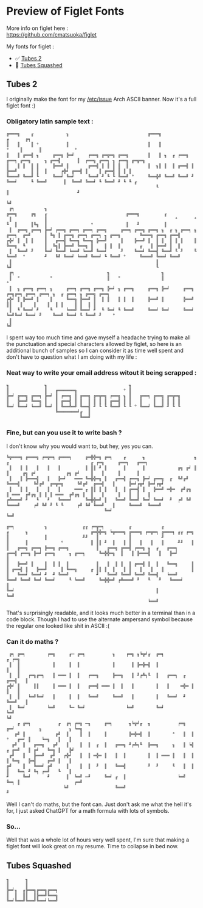 # Preview of Figlet Fonts

More info on figlet here :  
https://github.com/cmatsuoka/figlet

My fonts for figlet :
- ✅ [Tubes 2](#tubes-2)
- 🚧 [Tubes Squashed](#tubes-squashed)

## Tubes 2

I originally make the font for my [/etc/issue](https://github.com/Phantomwise/dotfiles/blob/main/arch/etc/issue) Arch ASCII banner. Now it's a full figlet font :)

### Obligatory latin sample text :
```
╔═══╗    ╓            ╖                             ╔═══╗                              ╓      ╔╕                          
║   ║    ║ °          ║                             ║   ║                         °    ║      ║            °              
║   ║ ╔══╣ ╖     ╔══╗ ╠═╛     ╒══╗ ╔═╦═╗ ╔══╗       ║   ║ ╖  ╓ ╒══╗ ╔══╕ ╔══╗     ╖ ╔══╣      ║  ╒══╗ ╔══╕ ╖ ╒══╗ ╔═╦═╗   
║   ║ ║  ║ ║     ╠══╝ ║       ╔══╣ ║ ║ ║ ║  ║       ║  ╖║ ║  ║ ╔══╣ ║    ╠══╝     ║ ║  ║     ╒╬╛ ╔══╣ ║    ║ ╔══╣ ║ ║ ║   
╚═══╝ ╚══╝ ╙     ╚══╛ ╚═╛     ╚══╝ ╜ ╙ ╙ ╚══╝ °     ╚══╬╝ ╚══╝ ╚══╝ ╜    ╚══╛     ╙ ╚══╝      ║  ╚══╝ ╚══╛ ╙ ╚══╝ ╜ ╙ ╙ ╓ 
                                                       ╙                                      ║                         ╜ 
                                                                                             ╘╝                           
 ╔╕           ╖                                                             ╔══╗     ╔╗   ╓                             ╔═══╗         ╓ 
 ║            ║                                               °      °      ╙  ║     ║╚╗  ║                °            ║   ╜         ║ 
 ║  ╔══╗ ╔══╕ ╠═╛ ╒══╗ ╔══╕ ╔══╕ ╔══╗     ╔══╕ ╔══╗ ╔══╗ ╖  ╓ ╖ ╔══╕ ╖ ╔══╕  ╔═╝     ║ ╚╗ ║ ╔══╗ ╔══╕ ╔══╕ ╖ ╔══╗       ╚═══╗ ╔══╗ ╔══╣ 
╒╬╛ ║  ║ ║    ║   ╔══╣ ╚══╗ ╚══╗ ╠══╝     ║    ╠══╝ ║  ║ ║  ║ ║ ║    ║ ╚══╗  ╙       ║  ╚╗║ ╠══╝ ╚══╗ ║    ║ ║  ║       ╓   ║ ╠══╝ ║  ║ 
 ║  ╚══╝ ╜    ╚═╛ ╚══╝ ╘══╝ ╘══╝ ╚══╛     ╜    ╚══╛ ╚══╣ ╚══╝ ╙ ╜    ╙ ╘══╝  °       ╜   ╚╝ ╚══╛ ╘══╝ ╚══╛ ╙ ╚══╝ °     ╚═══╝ ╚══╛ ╚══╝ 
 ║                                                     ║                                                                                
╘╝                                                     ╙                                                                                
 ╔╕                                  ╖                   ╖                                                     
 ║  °           °                    ║   °               ║                                       °             
 ║  ╖ ╔══╗ ╔══╕ ╖     ╔══╕ ╔══╗ ╔══╗ ╠═╛ ╖ ╔══╗     ╔══╗ ╠═╛     ╔══╗ ╒═╗╔═╕ ╔══╕ ╔══╕ ╖  ╓ ╔══╕ ╖ ╔══╗ ╔══╕   
╒╬╛ ║ ╠══╝ ║    ║     ╚══╗ ╠══╝ ║  ║ ║   ║ ║  ║     ╠══╝ ║       ╠══╝   ║║   ║    ║    ║  ║ ║    ║ ║  ║ ║      
 ║  ╙ ╚══╛ ╜    ╙     ╘══╝ ╚══╛ ╜  ╙ ╚═╛ ╙ ╚══╝     ╚══╛ ╚═╛     ╚══╛ ╘═╝╚═╛ ╚══╛ ╜    ╚══╝ ╚══╛ ╙ ╚══╝ ╜    ° 
 ║                                                                                                             
╘╝                                                                                                             
```

I spent way too much time and gave myself a headache trying to make all the punctuation and special characters allowed by figlet, so here is an additional bunch of samples so I can consider it as time well spent and don't have to question what I am doing with my life :

### Neat way to write your email address witout it being scrapped :
```
╖             ╖                              ╖                   
║             ║   ╔══════╗                 ° ║                   
╠═╛ ╔══╗ ╔══╕ ╠═╛ ║ ╒══╗ ║ ╔══╗ ╔═╦═╗ ╒══╗ ╖ ║   ╔══╕ ╔══╗ ╔═╦═╗ 
║   ╠══╝ ╚══╗ ║   ║ ╔══╣ ║ ║  ║ ║ ║ ║ ╔══╣ ║ ║   ║    ║  ║ ║ ║ ║ 
╚═╛ ╚══╛ ╘══╝ ╚═╛ ║ ╚══╩═╝ ╚══╣ ╜ ╙ ╙ ╚══╝ ╙ ╙ ° ╚══╛ ╚══╝ ╜ ╙ ╙ 
                  ╚═══════╛╓  ║                                  
                           ╚══╝                                  
```

### Fine, but can you use it to write bash ?
I don't know why you would want to, but hey, yes you can.
```
╘╦═══╗ ╔═══╗ ╒═╦═╕ ╔═══╕     ╔═╬╬═╗ ╔═╕    ╓      ╖                  ╖   ╓                              ╓ ╒═╗     ╔══╕   ╔══╕   
 ║   ║ ║   ║   ║   ║         ║ ║║ ╜ ║      ║      ║            ╔╗ ╔╛ ║   ║     ╔╗ ╔╛           ╔╗ ╔╛    ║   ║     ║      ║      
 ║   ║ ╠═══╣   ║   ╠═╛   ═══ ╚═╬╬═╗ ║   ╔══╣ ╒══╗ ╠═╛ ╔══╗  ╓  ╚╝╔╝  ╚═══╣     ╚╝╔╝  ╔═╦═╗     ╚╝╔╝  ╔══╣   ║     ╠═╛╒╦╛ ╠═╛╒╦╛ 
 ║   ║ ║   ║   ║   ║     ═══ ╓ ║║ ║ ║   ║  ║ ╔══╣ ║   ╠══╝ ═╬═  ╔╝╔╗     ║ ═══  ╔╝╔╗ ║ ║ ║ ═══  ╔╝╔╗ ║  ║   ║     ║   ║  ║   ║  
╒╩═══╝ ╜   ╙   ╜   ╚═══╛     ╚═╬╬═╝ ║   ╚══╝ ╚══╝ ╚═╛ ╚══╛  ╜  ╒╝ ╚╝ ╘═══╝     ╒╝ ╚╝ ╜ ╙ ╙     ╒╝ ╚╝ ╚══╝   ║     ╚═══╝  ╚═══╝  
                                    ╚═╛                                                                   ╘═╝                   
                                                                                                                                
╔═╕           ╖             ╓╓ ╒═╦═╕         ╓           ╓             ╓      ╖                       ╔═╬╬═╗ ╘╦═══╗ ╔═══╗ ╒═╦═╕ ╔═══╕ ╓╓ ╒═╗ 
║             ║             ╜╜   ║           ║           ╜             ║      ║            °          ║ ║║ ╜  ║   ║ ║   ║   ║   ║     ╜╜   ║ 
║   ╔══╗ ╔══╕ ╠══╗ ╔══╗          ║   ╔══╗ ╔══╣ ╒══╗ ╖  ╓   ╔══╕     ╔══╣ ╒══╗ ╠═╛ ╔══╗     ╖ ╔══╕     ╚═╬╬═╗  ║   ║ ╠═══╣   ║   ╠═╛        ║ 
║   ╠══╝ ║    ║  ║ ║  ║          ║   ║  ║ ║  ║ ╔══╣ ║  ║   ╚══╗     ║  ║ ╔══╣ ║   ╠══╝     ║ ╚══╗     ╓ ║║ ║  ║   ║ ║   ║   ║   ║          ║ 
║   ╚══╛ ╚══╛ ╜  ╜ ╚══╝          ╜   ╚══╝ ╚══╝ ╚══╝ ╚══╣   ╘══╝     ╚══╝ ╚══╝ ╚═╛ ╚══╛     ╙ ╘══╝     ╚═╬╬═╝ ╒╩═══╝ ╜   ╙   ╜   ╚═══╛      ║ 
╚═╛                                                    ║                                                                                 ╘═╝ 
                                                    ╘══╝                                                                                     
```
That's surprisingly readable, and it looks much better in a terminal than in a code block. Though I had to use the alternate ampersand symbol because the regular one looked like shit in ASCII :(

### Can it do maths ?
```
 ╔╕ ╔═╕        ╒═╗     ╓─ ╔═╕          ╖    ╒═╗ ╖╘╦╛╓  ╔═╕             ╓ ╒═╗ 
 ║  ║            ║     ║  ║            ║      ║ ╠═╬═╣  ║               ║   ║ 
 ║  ║   ╒═╗╔═╕   ║ ═══ ║  ║   ╒══╗     ╠══╗   ║ ╜╒╩╕╙  ║   ╔══╕  ╓  ╔══╣   ║ 
╒╬╛ ║     ║║     ║ ═══ ║  ║   ╔══╣ ═══ ║  ║   ║        ║   ║    ═╬═ ║  ║   ║ 
 ║  ║   ╘═╝╚═╛   ║     ║  ║   ╚══╝     ╚══╝   ║        ║   ╚══╛  ╜  ╚══╝   ║ 
 ║  ╚═╛        ╘═╝     ╙─ ╚═╛               ╘═╝        ╚═╛               ╘═╝ 
╘╝                                                                           
    ╓ ╔═╕          ╓  ╔╕ ╒═╗ ─╖     ╔═╕      ╖╘╦╛╓  ╖          ╒═╗  ╔═╛         ╖          ╖ ╘═╗  
   ╔╝ ║           ╔╝  ║    ║  ║     ║        ╠═╬═╣  ║        °   ║  ║   °   ╔═╛ ║    ╘═╗   ║   ║  
  ╔╝  ║   ╔══╗   ╔╝   ║    ║  ║  ╓  ║   ╔══╗ ╜╒╩╕╙  ╠══╗     ╖   ║ ╘╣   ╓ ╔═╝   ║ ╔╛   ╚═╗ ║   ╠╛ 
 ╔╝   ║   ╠══╝  ╔╝   ╒╬╛   ║  ║ ═╬═ ║   ║  ║        ║  ║ ═══ ║   ║  ║   ║ ╚═╗   ╠═╣    ╔═╝ ║   ║  
╔╝    ║   ╚══╛ ╔╝     ║    ║  ║  ╜  ║   ╚══╣        ╜  ╜     ╙   ║  ║   ║   ╚═╕ ╜ ╚╕ ╒═╝   ╙   ║  
╜     ╚═╛      ╜      ║  ╘═╝ ─╜     ╚═╛ ╓  ║                   ╘═╝  ╚═╕ ║                    ╒═╝  
                     ╘╝                 ╚══╝                            ╜                         
```
Well I can't do maths, but the font can. Just don't ask me what the hell it's for, I just asked ChatGPT for a math formula with lots of symbols.

### So...
Well that was a whole lot of hours very well spent, I'm sure that making a figlet font will look great on my resume. Time to collapse in bed now.

## Tubes Squashed
```
╖      ╖           
║      ║           
╠═╛╖  ╓╠══╗╔══╗╔══╕
║  ║  ║║  ║╠══╝╚══╗
╚═╛╚══╝╚══╝╚══╛╘══╝
                   
                   
```

